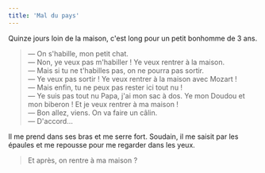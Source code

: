 ```yaml
---
title: 'Mal du pays'
---
```


Quinze jours loin de la maison, c'est long pour un petit bonhomme de 3 ans.

<!-- more -->

> — On s'habille, mon petit chat.  
> — Non, ye veux pas m'habiller ! Ye veux rentrer à la maison.  
> — Mais si tu ne t'habilles pas, on ne pourra pas sortir.  
> — Ye veux pas sortir ! Ye veux rentrer à la maison avec Mozart !  
> — Mais enfin, tu ne peux pas rester ici tout nu !  
> — Ye suis pas tout nu Papa, j'ai mon sac à dos. Ye mon Doudou et mon biberon !
> Et je veux rentrer à ma maison !  
> — Bon allez, viens. On va faire un câlin.  
> — D'accord…

Il me prend dans ses bras et me serre fort. Soudain, il me saisit par les
épaules et me repousse pour me regarder dans les yeux.

> Et après, on rentre à ma maison ?
